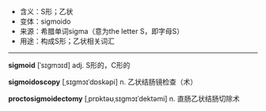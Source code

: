 - <span class="definition">含义：S形；乙状</span>
- <span class="definition">变体：sigmoido</span>
- <span class="definition">来源：希腊单词sigma（意为the letter S，即字母S）</span>
- <span class="definition">用途：构成S形；乙状相关词汇</span>

---

<span class="vocabulary">**sigmoid**</span> [ˈsɪɡmɔɪd] adj. S形的，C形的 

<span class="vocabulary">**sigmoidoscopy**</span> [ˌsɪɡmɔɪˈdɒskəpi] n. 乙状结肠镜检查（术）

<span class="vocabulary">**proctosigmoidectomy**</span> [ˌprɒktəʊˌsɪgmɔɪˈdektəmi] n. 直肠乙状结肠切除术

